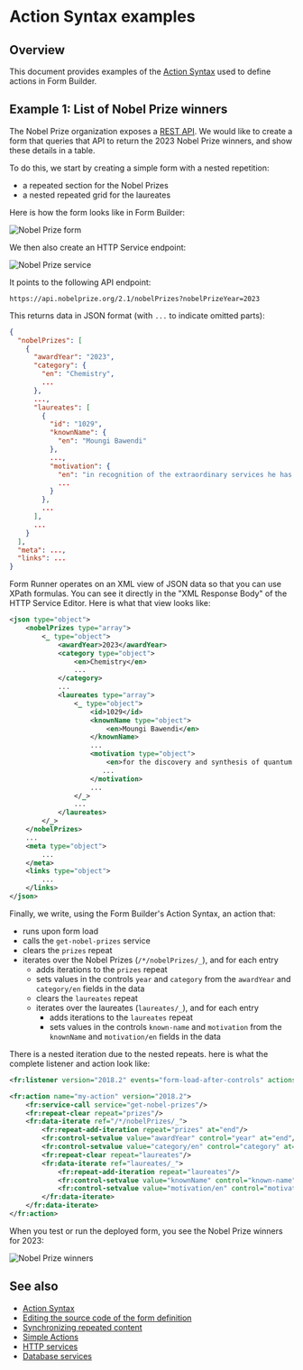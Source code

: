 # Action Syntax examples
  
## Overview

This document provides examples of the [Action Syntax](actions-syntax.md) used to define actions in Form Builder.

## Example 1: List of Nobel Prize winners

The Nobel Prize organization exposes a [REST API](https://www.nobelprize.org/about/developer-zone-2/). We would like to create a form that queries that API to return the 2023 Nobel Prize winners, and show these details in a table.

To do this, we start by creating a simple form with a nested repetition:

- a repeated section for the Nobel Prizes
- a nested repeated grid for the laureates

Here is how the form looks like in Form Builder:

![Nobel Prize form](images/action-syntax-nobel-form.png)

We then also create an HTTP Service endpoint:

![Nobel Prize service](images/action-syntax-nobel-service.png)

It points to the following API endpoint:

```
https://api.nobelprize.org/2.1/nobelPrizes?nobelPrizeYear=2023
```

This returns data in JSON format (with `...` to indicate omitted parts):

```json
{
  "nobelPrizes": [
    {
      "awardYear": "2023",
      "category": {
        "en": "Chemistry",
        ...
      },
      ...,
      "laureates": [
        {
          "id": "1029",
          "knownName": {
            "en": "Moungi Bawendi"
          },
          ...,
          "motivation": {
            "en": "in recognition of the extraordinary services he has rendered by the discovery of the laws of chemical dynamics and osmotic pressure in solutions",
            ...
          }
        },
        ...
      ],
      ...
    }
  ],
  "meta": ...,
  "links": ...
}
```

Form Runner operates on an XML view of JSON data so that you can use XPath formulas. You can see it directly in the "XML Response Body" of the HTTP Service Editor. Here is what that view looks like:

```xml
<json type="object">
    <nobelPrizes type="array">
        <_ type="object">
            <awardYear>2023</awardYear>
            <category type="object">
                <en>Chemistry</en>
                ...
            </category>
            ...
            <laureates type="array">
                <_ type="object">
                    <id>1029</id>
                    <knownName type="object">
                        <en>Moungi Bawendi</en>
                    </knownName>
                    ...
                    <motivation type="object">
                        <en>for the discovery and synthesis of quantum dots</en>
                       ...
                    </motivation>
                    ...
                </_>
                ...
            </laureates>
        </_>
    </nobelPrizes>
    ...
    <meta type="object">
        ...
    </meta>
    <links type="object">
        ...
    </links>
</json>
```

Finally, we write, using the Form Builder's Action Syntax, an action that:

- runs upon form load
- calls the `get-nobel-prizes` service
- clears the `prizes` repeat
- iterates over the Nobel Prizes (`/*/nobelPrizes/_`), and for each entry
    - adds iterations to the `prizes` repeat
    - sets values in the controls `year` and `category` from the `awardYear` and `category/en` fields in the data
    - clears the `laureates` repeat
    - iterates over the laureates (`laureates/_`), and for each entry
        - adds iterations to the `laureates` repeat
        - sets values in the controls `known-name` and `motivation` from the `knownName` and `motivation/en` fields in the data

There is a nested iteration due to the nested repeats. here is what the complete listener and action look like:

```xml
<fr:listener version="2018.2" events="form-load-after-controls" actions="my-action"/>

<fr:action name="my-action" version="2018.2">
    <fr:service-call service="get-nobel-prizes"/>
    <fr:repeat-clear repeat="prizes"/>
    <fr:data-iterate ref="/*/nobelPrizes/_">
        <fr:repeat-add-iteration repeat="prizes" at="end"/>
        <fr:control-setvalue value="awardYear" control="year" at="end"/>
        <fr:control-setvalue value="category/en" control="category" at="end"/>
        <fr:repeat-clear repeat="laureates"/>
        <fr:data-iterate ref="laureates/_">
            <fr:repeat-add-iteration repeat="laureates"/>
            <fr:control-setvalue value="knownName" control="known-name" at="end"/>
            <fr:control-setvalue value="motivation/en" control="motivation" at="end"/>
        </fr:data-iterate>
    </fr:data-iterate>
</fr:action>
```

When you test or run the deployed form, you see the Nobel Prize winners for 2023:

![Nobel Prize winners](images/action-syntax-nobel-result.png)

## See also

- [Action Syntax](actions-syntax.md)
- [Editing the source code of the form definition](edit-source.md)
- [Synchronizing repeated content](synchronize-repeated-content.md)
- [Simple Actions](actions.md)
- [HTTP services](http-services.md)
- [Database services](database-services.md)
